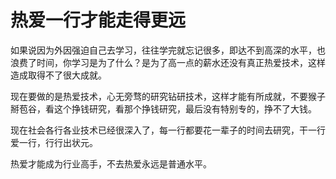 热爱一行才能走得更远
====

如果说因为外因强迫自己去学习，往往学完就忘记很多，即达不到高深的水平，也浪费了时间，你学习是为了什么？是为了高一点的薪水还没有真正热爱技术，这样造成取得不了很大成就。

现在要做的是热爱技术，心无旁骛的研究钻研技术，这样才能有所成就，不要猴子掰苞谷，看这个挣钱研究，看那个挣钱研究，最后没有特别专的，挣不了大钱。

现在社会各行各业技术已经很深入了，每一行都要花一辈子的时间去研究，干一行爱一行，行行出状元。

热爱才能成为行业高手，不去热爱永远是普通水平。
